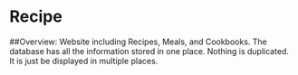 # Recipe

##Overview:
Website including Recipes, Meals, and Cookbooks.
The database has all the information stored in one place. Nothing is duplicated. It is just be displayed in multiple places.
